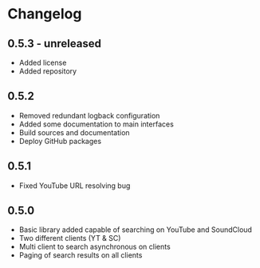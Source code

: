 Changelog
=========

0.5.3 - unreleased
------------------

- Added license
- Added repository

0.5.2
-----

- Removed redundant logback configuration
- Added some documentation to main interfaces
- Build sources and documentation
- Deploy GitHub packages

0.5.1
-----

- Fixed YouTube URL resolving bug

0.5.0
-----

- Basic library added capable of searching on YouTube and SoundCloud
- Two different clients (YT & SC)
- Multi client to search asynchronous on clients
- Paging of search results on all clients 
